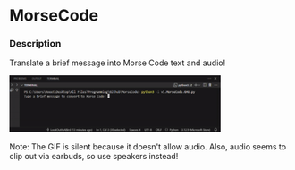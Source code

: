 # MorseCode
### Description
Translate a brief message into Morse Code text and audio!
<p align="left">
  <img src="images/MorseCodeOverview-ezgif.com-video-to-gif-converter.gif" alt="GIF Description", width="75%">
</p>
Note: The GIF is silent because it doesn't allow audio. Also, audio seems to clip out via earbuds, so use speakers instead!
